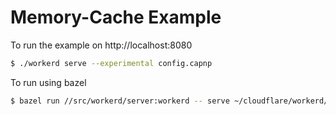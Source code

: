 # Memory-Cache Example

To run the example on http://localhost:8080

```sh
$ ./workerd serve --experimental config.capnp
```

To run using bazel

```sh
$ bazel run //src/workerd/server:workerd -- serve ~/cloudflare/workerd/samples/helloworld_esm/config.capnp --experimental
```
